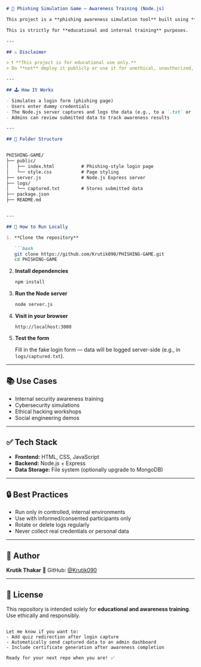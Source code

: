 ```markdown
# 🎯 Phishing Simulation Game – Awareness Training (Node.js)

This project is a **phishing awareness simulation tool** built using **HTML, CSS, JavaScript**, and served with a **Node.js + Express** backend. It mimics realistic login forms to demonstrate how phishing attacks work and helps train users to identify suspicious behavior.

This is strictly for **educational and internal training** purposes.

---

## ⚠️ Disclaimer

> ❗ **This project is for educational use only.**  
> Do **not** deploy it publicly or use it for unethical, unauthorized, or malicious activities.

---

## 🕹 How It Works

- Simulates a login form (phishing page)
- Users enter dummy credentials
- The Node.js server captures and logs the data (e.g., to a `.txt` or `.csv` file)
- Admins can review submitted data to track awareness results

---

## 📁 Folder Structure


PHISHING-GAME/
├── public/
│   ├── index.html          # Phishing-style login page
│   └── style.css           # Page styling
├── server.js               # Node.js Express server
├── logs/
│   └── captured.txt        # Stores submitted data
├── package.json
├── README.md


---

## 🚀 How to Run Locally

1. **Clone the repository**

   ```bash
   git clone https://github.com/Krutik090/PHISHING-GAME.git
   cd PHISHING-GAME
````

2. **Install dependencies**

   ```bash
   npm install
   ```

3. **Run the Node server**

   ```bash
   node server.js
   ```

4. **Visit in your browser**

   ```
   http://localhost:3000
   ```

5. **Test the form**

   Fill in the fake login form — data will be logged server-side (e.g., in `logs/captured.txt`).

---

## 📚 Use Cases

* Internal security awareness training
* Cybersecurity simulations
* Ethical hacking workshops
* Social engineering demos

---

## ✅ Tech Stack

* **Frontend:** HTML, CSS, JavaScript
* **Backend:** Node.js + Express
* **Data Storage:** File system (optionally upgrade to MongoDB)

---

## 🔒 Best Practices

* Run only in controlled, internal environments
* Use with informed/consented participants only
* Rotate or delete logs regularly
* Never collect real credentials or personal data

---

## 👤 Author

**Krutik Thakar**
🔗 GitHub: [@Krutik090](https://github.com/Krutik090)

---

## 📄 License

This repository is intended solely for **educational and awareness training**.
Use ethically and responsibly.

```

Let me know if you want to:
- Add quiz redirection after login capture
- Automatically send captured data to an admin dashboard
- Include certificate generation after awareness completion

Ready for your next repo when you are! ✅
```
